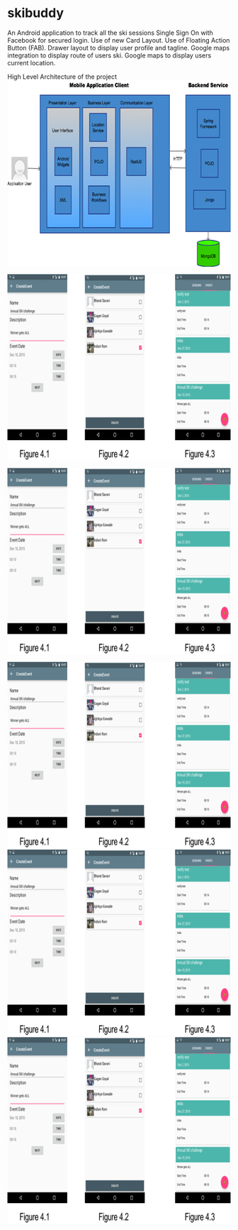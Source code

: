 # skibuddy
An Android application to track all the ski sessions
Single Sign On with Facebook for secured login.
Use of new Card Layout.
Use of Floating Action Button (FAB).
Drawer layout to display user profile and tagline.
Google maps integration to display route of users ski.
Google maps to display users current location.

High Level Architecture of the project 
<img src = "https://github.com/RamIndani/skibuddy/blob/master/images/archi.png"  height ="420"/><br/>

<img src = "https://github.com/RamIndani/skibuddy/blob/master/images/image02.png"  height="420"/><br/>

<img src = "https://github.com/RamIndani/skibuddy/blob/master/images/image02.png"  height="420"/><br/>

<img src = "https://github.com/RamIndani/skibuddy/blob/master/images/image02.png"  height="420"/><br/>
<img src = "https://github.com/RamIndani/skibuddy/blob/master/images/image02.png"  height="420"/><br/>
<img src = "https://github.com/RamIndani/skibuddy/blob/master/images/image02.png"  height="420"/><br/>
